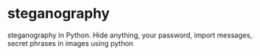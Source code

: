 # steganography
steganography in Python. Hide anything, your password, import messages, secret phrases in images using python
